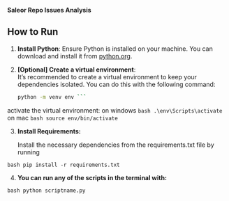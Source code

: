  
**Saleor Repo Issues Analysis**

## How to Run

1. **Install Python**: Ensure Python is installed on your machine. You can download and install it from [python.org](https://www.python.org/downloads/).

2. **[Optional] Create a virtual environment**:  
   It’s recommended to create a virtual environment to keep your dependencies isolated. You can do this with the following command:
   ```bash
   python -m venv env ```
   
activate the virtual environment:
on windows  ```bash .\env\Scripts\activate```
on mac ```bash source env/bin/activate ```


3.	**Install Requirements:**


    Install the necessary dependencies from the requirements.txt file by running

   ```bash pip install -r requirements.txt```

4.	**You can run any of the scripts in the terminal with:**

```bash python scriptname.py```

    

